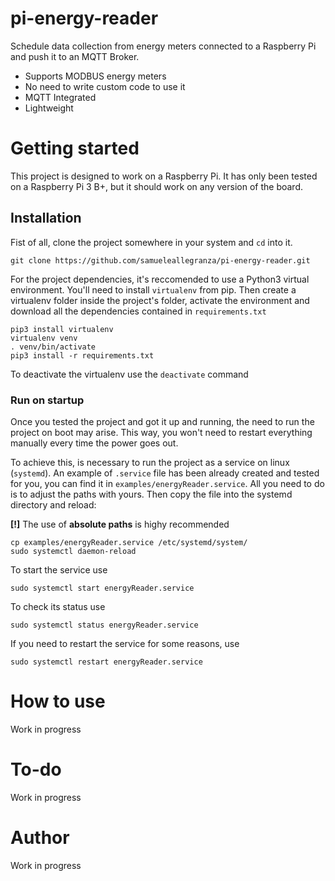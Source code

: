 # pi-energy-reader
Schedule data collection from energy meters connected to a Raspberry Pi and push it to an MQTT Broker.
  - Supports MODBUS energy meters
  - No need to write custom code to use it
  - MQTT Integrated
  - Lightweight

# Getting started
This project is designed to work on a Raspberry Pi. It has only been tested on a Raspberry Pi 3 B+, but it should work on any version of the board.

## Installation
Fist of all, clone the project somewhere in your system and ```cd``` into it.
```
git clone https://github.com/samueleallegranza/pi-energy-reader.git
```

For the project dependencies, it's reccomended to use a Python3 virtual environment. You'll need to install ```virtualenv``` from pip. Then create a virtualenv folder inside the project's folder, activate the environment and download all the dependencies contained in ```requirements.txt```
```
pip3 install virtualenv
virtualenv venv
. venv/bin/activate
pip3 install -r requirements.txt
```
To deactivate the virtualenv use the ```deactivate``` command

### Run on startup
Once you tested the project and got it up and running, the need to run the project on boot may arise. This way, you won't need to restart everything manually every time the power goes out.

To achieve this, is necessary to run the project as a service on linux (```systemd```). An example of ```.service``` file has been already created and tested for you, you can find it in ```examples/energyReader.service```. 
All you need to do is to adjust the paths with yours. Then copy the file into the systemd directory and reload:

**[!]** The use of **absolute paths** is highy recommended
```
cp examples/energyReader.service /etc/systemd/system/
sudo systemctl daemon-reload
```
To start the service use
```
sudo systemctl start energyReader.service
```
To check its status use
```
sudo systemctl status energyReader.service
```
If you need to restart the service for some reasons, use
```
sudo systemctl restart energyReader.service
```

# How to use
Work in progress
# To-do
Work in progress
# Author
Work in progress
